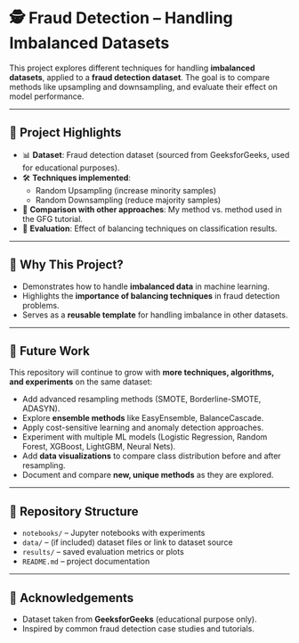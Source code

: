 # 🕵️ Fraud Detection – Handling Imbalanced Datasets  

This project explores different techniques for handling **imbalanced datasets**, applied to a **fraud detection dataset**. The goal is to compare methods like upsampling and downsampling, and evaluate their effect on model performance.  

---

## 📌 Project Highlights
- 📊 **Dataset**: Fraud detection dataset (sourced from GeeksforGeeks, used for educational purposes).  
- 🛠️ **Techniques implemented**:
  - Random Upsampling (increase minority samples)  
  - Random Downsampling (reduce majority samples)  
- 🤝 **Comparison with other approaches**: My method vs. method used in the GFG tutorial.  
- 🧪 **Evaluation**: Effect of balancing techniques on classification results.  

---

## 🚀 Why This Project?
- Demonstrates how to handle **imbalanced data** in machine learning.  
- Highlights the **importance of balancing techniques** in fraud detection problems.  
- Serves as a **reusable template** for handling imbalance in other datasets.  

---

## 🔮 Future Work
This repository will continue to grow with **more techniques, algorithms, and experiments** on the same dataset:  
- Add advanced resampling methods (SMOTE, Borderline-SMOTE, ADASYN).  
- Explore **ensemble methods** like EasyEnsemble, BalanceCascade.  
- Apply cost-sensitive learning and anomaly detection approaches.  
- Experiment with multiple ML models (Logistic Regression, Random Forest, XGBoost, LightGBM, Neural Nets).  
- Add **data visualizations** to compare class distribution before and after resampling.  
- Document and compare **new, unique methods** as they are explored.  

---

## 📂 Repository Structure
- `notebooks/` – Jupyter notebooks with experiments  
- `data/` – (if included) dataset files or link to dataset source  
- `results/` – saved evaluation metrics or plots  
- `README.md` – project documentation  

---

## 🙌 Acknowledgements
- Dataset taken from **GeeksforGeeks** (educational purpose only).  
- Inspired by common fraud detection case studies and tutorials.  
